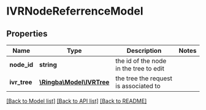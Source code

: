 # IVRNodeReferrenceModel

## Properties
Name | Type | Description | Notes
------------ | ------------- | ------------- | -------------
**node_id** | **string** | the id of the node in the tree to edit | 
**ivr_tree** | [**\Ringba\Model\IVRTree**](IVRTree.md) | the tree the request is associated to | 

[[Back to Model list]](../README.md#documentation-for-models) [[Back to API list]](../README.md#documentation-for-api-endpoints) [[Back to README]](../README.md)


